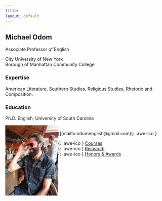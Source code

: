 ```yaml
---
title:
layout: default
---
```

 
## Michael Odom
Associate Professor of English   

City University of New York    
Borough of Manhattan Community College    

### Expertise

American Literature, Southern Studies, Religious Studies, Rhetoric and Composition.

### Education

Ph.D. English, University of South Carolina

<div>
<img src ="/icons/IMG_0173.JPG" width = "33%" align="left" /><br>
</div>    

<div>
[<i class="fa fa-envelope-o"></i>](mailto:odomenglish@gmail.com){: .awe-ico }

[<i class="fa fa-info"></i>](/courses/){: .awe-ico } [Courses](/courses/)   
[<i class="fa fa-info"></i>](/research/){: .awe-ico } [Research](/research/)    
[<i class="fa fa-info"></i>](/awards/){: .awe-ico } [Honors & Awards](/awards/)    
</div>
